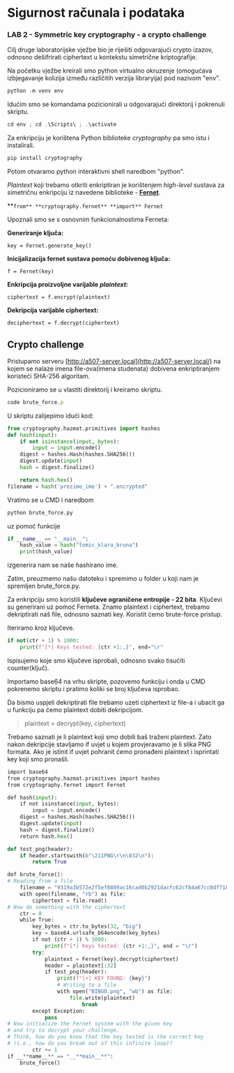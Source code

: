 # Sigurnost računala i podataka

### **LAB 2** - **Symmetric key cryptography - a crypto challenge**

Cilj druge laboratorijske vježbe bio je riješiti odgovarajući crypto izazov, odnosno dešifrirati ciphertext u kontekstu simetrične kriptografije.

Na početku vježbe kreirali smo python virtualno okruzenje (omogućava izbjegavanje kolizija između različitih verzija libraryija) pod nazivom "env".

```jsx
python -m venv env
```

Idućim smo se komandama pozicionirali u odgovarajući direktorij i pokrenuli skriptu.

```jsx
cd env ; cd .\Scripts\ ; .\activate
```

Za enkripciju je korištena Python biblioteke *cryptography* pa smo istu i instalirali.

```jsx
pip install cryptography
```

Potom otvaramo python interaktivni shell naredbom "python".

*Plaintext* koji trebamo otkriti enkriptiran je korištenjem *high-level* sustava za simetričnu enkripciju iz navedene biblioteke - [**Fernet**](https://cryptography.io/en/latest/fernet/).

**`from** **cryptography.fernet** **import** Fernet`

Upoznali smo se s osnovnim funkcionalnostima Ferneta:

**Generiranje ključa:**

`key = Fernet.generate_key()`

**Inicijalizacija fernet sustava pomoću dobivenog ključa:**

`f = Fernet(key)`

**Enkripcija proizvoljne varijable *plaintext:***

`ciphertext = f.encrypt(plaintext)`

**Dekripcija varijable ciphertext:**

`deciphertext = f.decrypt(ciphertext)`

## Crypto challenge

Pristupamo serveru [http://a507-server.local](http://a507-server.local/) na kojem se nalaze imena file-ova(imena studenata) dobivena enkriptiranjem koristeći SHA-256 algoritam.

Pozicioniramo se u vlastiti direktorij i kreiramo skriptu.

```jsx
code brute_force.p
```

U skriptu zalijepimo idući kod:

```python
from cryptography.hazmat.primitives import hashes
def hash(input): 
	if not isinstance(input, bytes): 
		input = input.encode() 
	digest = hashes.Hash(hashes.SHA256()) 
	digest.update(input) 
	hash = digest.finalize() 

	return hash.hex()
filename = hash('prezime_ime') + ".encrypted"
```

Vratimo se u CMD i naredbom 

```python
python brute_force.py
```

uz pomoć funkcije

```python
if __name__ == "__main__":
	hash_value = hash("tomic_klara_bruna")
	print(hash_value)
```

izgenerira nam se naše hashirano ime.

Zatim, preuzmemo našu datoteku i spremimo u folder u koji nam je spremljen brute_force.py.

Za enkripciju smo koristili **ključeve ograničene entropije - 22 bita**. Ključevi su generirani uz pomoć Ferneta. Znamo plaintext i ciphertext, trebamo dekriptirati naš file, odnosno saznati key. Koristit ćemo brute-force pristup.

Iteriramo kroz ključeve.

```python
if not(ctr + 1) % 1000:
	print(f"[*] Keys tested: {ctr +1:,}", end="\r"
```

Ispisujemo koje smo ključeve isprobali, odnosno svako tisućiti counter(ključ).

Importamo base64 na vrhu skripte, pozovemo funkciju i onda u CMD pokrenemo skriptu i pratimo koliki se broj ključeva isprobao.

Da bismo uspjeli dekriptirati file trebamo uzeti ciphertext iz file-a i ubacit ga u funkciju pa ćemo plaintext dobiti dekripcijom.  

> plaintext = decrypt(key, ciphertext)
> 

Trebamo saznati je li plaintext koji smo dobili baš traženi plaintext. Zato nakon dekripcije stavljamo if uvjet u kojem provjeravamo je li slika PNG formata. Ako je istinit if uvjet pohranit ćemo pronađeni plaintext i isprintati key koji smo pronašli.

```python
import base64
from cryptography.hazmat.primitives import hashes
from cryptography.fernet import Fernet

def hash(input):
	if not isinstance(input, bytes):
		input = input.encode()
	digest = hashes.Hash(hashes.SHA256())
	digest.update(input)
	hash = digest.finalize()
	return hash.hex()

def test_png(header):
	if header.startswith(b"\211PNG\r\n\032\n"):
		return True

def brute_force():
# Reading from a file
	filename = "9319a3b572e2f5ef8889ac16cad0b2921dacfc62cf84a67cc0df718464911cc0.encrypted"
	with open(filename, "rb") as file:
		ciphertext = file.read()
# Now do something with the ciphertext
	ctr = 0
	while True:
		key_bytes = ctr.to_bytes(32, "big")
		key = base64.urlsafe_b64encode(key_bytes)
		if not (ctr + 1) % 1000:
			print(f"[*] Keys tested: {ctr +1:,}", end = "\r")
		try:
			plaintext = Fernet(key).decrypt(ciphertext)
			header = plaintext[:32]
			if test_png(header):
				print(f"[+] KEY FOUND: {key}")
				# Writing to a file
				with open("BINGO.png", "wb") as file:
					file.write(plaintext)
						break
		except Exception:
			pass
# Now initialize the Fernet system with the given key
# and try to decrypt your challenge.
# Think, how do you know that the key tested is the correct key
# (i.e., how do you break out of this infinite loop)?
		ctr += 1
if __**name__** == "__**main__**":
	brute_force()
```